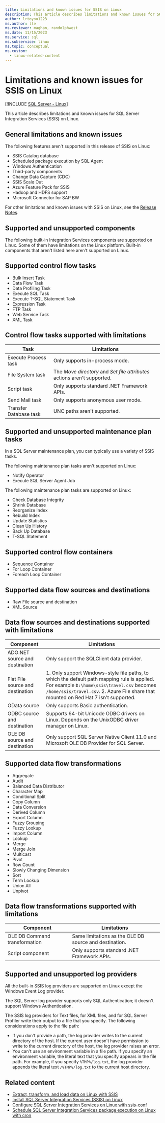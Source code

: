 ```yaml
---
title: Limitations and known issues for SSIS on Linux
description: This article describes limitations and known issues for SQL Server Integration Services (SSIS) on Linux computers
author: lrtoyou1223
ms.author: lle
ms.reviewer: maghan, randolphwest
ms.date: 11/16/2023
ms.service: sql
ms.subservice: linux
ms.topic: conceptual
ms.custom:
  - linux-related-content
---
```

# Limitations and known issues for SSIS on Linux

[!INCLUDE [SQL Server - Linux](../includes/applies-to-version/sql-linux.md)]

This article describes limitations and known issues for SQL Server Integration Services (SSIS) on Linux.

## General limitations and known issues

The following features aren't supported in this release of SSIS on Linux:
  - SSIS Catalog database
  - Scheduled package execution by SQL Agent
  - Windows Authentication
  - Third-party components
  - Change Data Capture (CDC)
  - SSIS Scale Out
  - Azure Feature Pack for SSIS
  - Hadoop and HDFS support
  - Microsoft Connector for SAP BW

For other limitations and known issues with SSIS on Linux, see the [Release Notes](sql-server-linux-release-notes-2017.md#ssis).

## <a id="components"></a> Supported and unsupported components

The following built-in Integration Services components are supported on Linux. Some of them have limitations on the Linux platform. Built-in components that aren't listed here aren't supported on Linux.

## Supported control flow tasks

- Bulk Insert Task
- Data Flow Task
- Data Profiling Task
- Execute SQL Task
- Execute T-SQL Statement Task
- Expression Task
- FTP Task
- Web Service Task
- XML Task

## Control flow tasks supported with limitations

| Task | Limitations |
| --- | --- |
| Execute Process task | Only supports in-process mode. |
| File System task | The *Move directory* and *Set file attributes* actions aren't supported. |
| Script task | Only supports standard .NET Framework APIs. |
| Send Mail task | Only supports anonymous user mode. |
| Transfer Database task | UNC paths aren't supported. |

## Supported and unsupported maintenance plan tasks

In a SQL Server maintenance plan, you can typically use a variety of SSIS tasks.

The following maintenance plan tasks aren't supported on Linux:
- Notify Operator
- Execute SQL Server Agent Job

The following maintenance plan tasks are supported on Linux:
- Check Database Integrity
- Shrink Database
- Reorganize Index
- Rebuild Index
- Update Statistics
- Clean Up History
- Back Up Database
- T-SQL Statement

## Supported control flow containers

- Sequence Container
- For Loop Container
- Foreach Loop Container

## Supported data flow sources and destinations

- Raw File source and destination
- XML Source

## Data flow sources and destinations supported with limitations

| Component | Limitations |
| --- | --- |
| ADO.NET source and destination | Only support the SQLClient data provider. |
| Flat File source and destination | 1. Only support Windows-style file paths, to which the default path mapping rule is applied. For example `D:\home\ssis\travel.csv` becomes `/home/ssis/travel.csv`. 2. Azure File share that mounted on Red Hat 7 isn't supported. |
| OData source | Only supports Basic authentication. |
| ODBC source and destination | Supports 64-bit Unicode ODBC drivers on Linux. Depends on the UnixODBC driver manager on Linux. |
| OLE DB source and destination | Only support SQL Server Native Client 11.0 and Microsoft OLE DB Provider for SQL Server. |

## Supported data flow transformations

- Aggregate
- Audit
- Balanced Data Distributor
- Character Map
- Conditional Split
- Copy Column
- Data Conversion
- Derived Column
- Export Column
- Fuzzy Grouping
- Fuzzy Lookup
- Import Column
- Lookup
- Merge
- Merge Join
- Multicast
- Pivot
- Row Count
- Slowly Changing Dimension
- Sort
- Term Lookup
- Union All
- Unpivot

## Data flow transformations supported with limitations

| Component | Limitations |
| --- | --- |
| OLE DB Command transformation | Same limitations as the OLE DB source and destination. |
| Script component | Only supports standard .NET Framework APIs. |

## Supported and unsupported log providers

All the built-in SSIS log providers are supported on Linux except the Windows Event Log provider.

The SQL Server log provider supports only SQL Authentication; it doesn't support Windows Authentication.

The SSIS log providers for Text files, for XML files, and for SQL Server Profiler write their output to a file that you specify. The following considerations apply to the file path:
- If you don't provide a path, the log provider writes to the current directory of the host. If the current user doesn't have permission to write to the current directory of the host, the log provider raises an error.
- You can't use an environment variable in a file path. If you specify an environment variable, the literal text that you specify appears in the file path. For example, if you specify `%TMP%/log.txt`, the log  provider appends the literal text `/%TMP%/log.txt` to the current host directory.

## Related content

- [Extract, transform, and load data on Linux with SSIS](sql-server-linux-migrate-ssis.md)
- [Install SQL Server Integration Services (SSIS) on Linux](sql-server-linux-setup-ssis.md)
- [Configure SQL Server Integration Services on Linux with ssis-conf](sql-server-linux-configure-ssis.md)
- [Schedule SQL Server Integration Services package execution on Linux with cron](sql-server-linux-schedule-ssis-packages.md)

